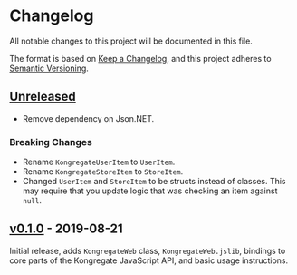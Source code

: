 # Changelog

All notable changes to this project will be documented in this file.

The format is based on [Keep a Changelog](https://keepachangelog.com/en/1.0.0/),
and this project adheres to [Semantic Versioning](https://semver.org/spec/v2.0.0.html).

## [Unreleased]

* Remove dependency on Json.NET.

### Breaking Changes

* Rename `KongregateUserItem` to `UserItem`.
* Rename `KongregateStoreItem` to `StoreItem`.
* Changed `UserItem` and `StoreItem` to be structs instead of classes. This may require that you update logic that was checking an item against `null`.

## [v0.1.0] - 2019-08-21

Initial release, adds `KongregateWeb` class, `KongregateWeb.jslib`, bindings to core parts of the Kongregate JavaScript API, and basic usage instructions.

[Unreleased]: https://github.com/kongregate/kongregate-web/compare/25b53f1...master
[v0.1.0]: https://github.com/kongregate/kongregate-web/compare/f97322f...25b53f1
